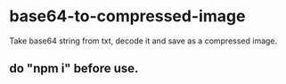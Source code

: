# base64-to-compressed-image

Take base64 string from txt, decode it and save as a compressed image.

## do "npm i" before use.
